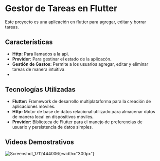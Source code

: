 # **Gestor de Tareas en Flutter**

Este proyecto es una aplicación en flutter para agregar, editar y borrar tareas. 

## Características

- **Http:** Para llamados a la api.
- **Provider:** Para gestinar el estado de la aplicacón.
- **Gestión de Gastos:** Permite a los usuarios agregar, editar y eliminar tareas de manera intuitiva.
-

## Tecnologías Utilizadas

- **Flutter:** Framework de desarrollo multiplataforma para la creación de aplicaciones móviles.
- **Http:** Motor de base de datos relacional utilizado para almacenar datos de manera local en dispositivos móviles.
- **Provider:** Biblioteca de Flutter para el manejo de preferencias de usuario y persistencia de datos simples.

## Videos Demostrativos
![Screenshot_1712444006](https://github.com/EnriquemQz/flutter_task/assets/47344835/619b55c2-a408-477a-83cc-3a7a6de57121){:width="300px"}

